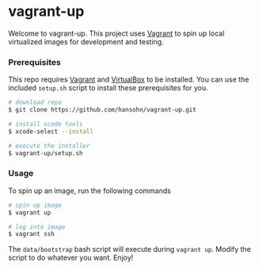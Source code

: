 # vagrant-up

Welcome to vagrant-up. This project uses [Vagrant](https://www.vagrantup.com/) to spin up local virtualized images for development and testing.

### Prerequisites

This repo requires [Vagrant](https://www.vagrantup.com/) and [VirtualBox](https://www.virtualbox.org/) to be installed. You can use the included `setup.sh` script to install these prerequisites for you.

```bash
# download repo
$ git clone https://github.com/hansohn/vagrant-up.git

# install xcode tools
$ xcode-select --install

# execute the installer
$ vagrant-up/setup.sh
```

### Usage

To spin up an image, run the following commands

```bash
# spin up image
$ vagrant up

# log into image
$ vagrant ssh
```

The ```data/bootstrap``` bash script will execute during ```vagrant up```. Modify the script to do whatever you want. Enjoy!
